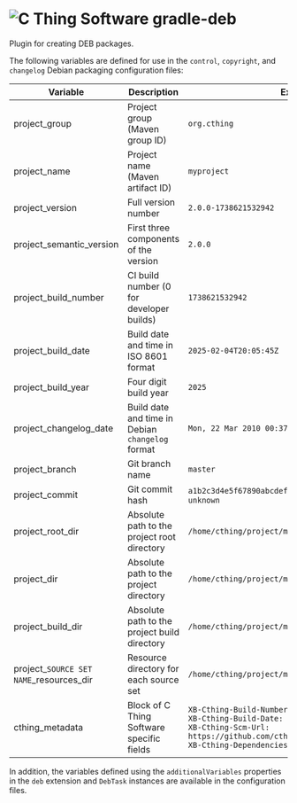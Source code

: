 # ![C Thing Software](https://www.cthing.com/branding/CThingSoftware-57x60.png "C Thing Software") gradle-deb
Plugin for creating DEB packages.

The following variables are defined for use in the `control`, `copyright`, and `changelog` Debian
packaging configuration files:

| Variable                                | Description                                      | Example                                                                                                                                                                                                      |
|-----------------------------------------|--------------------------------------------------|--------------------------------------------------------------------------------------------------------------------------------------------------------------------------------------------------------------|
| project_group                           | Project group (Maven group ID)                   | `org.cthing`                                                                                                                                                                                                 |
| project_name                            | Project name (Maven artifact ID)                 | `myproject`                                                                                                                                                                                                  |
| project_version                         | Full version number                              | `2.0.0-1738621532942`                                                                                                                                                                                        |
| project_semantic_version                | First three components of the version            | `2.0.0`                                                                                                                                                                                                      |
| project_build_number                    | CI build number (0 for developer builds)         | `1738621532942`                                                                                                                                                                                              |
| project_build_date                      | Build date and time in ISO 8601 format           | `2025-02-04T20:05:45Z`                                                                                                                                                                                       |
| project_build_year                      | Four digit build year                            | `2025`                                                                                                                                                                                                       |
| project_changelog_date                  | Build date and time in Debian `changelog` format | `Mon, 22 Mar 2010 00:37:31 +0100`                                                                                                                                                                            |
| project_branch                          | Git branch name                                  | `master`                                                                                                                                                                                                     |
| project_commit                          | Git commit hash                                  | `a1b2c3d4e5f67890abcdef1234567890abcdef12` or `unknown`                                                                                                                                                      |
| project_root_dir                        | Absolute path to the project root directory      | `/home/cthing/project/myproject`                                                                                                                                                                             |
| project_dir                             | Absolute path to the project directory           | `/home/cthing/project/myproject/mylib`                                                                                                                                                                       |
| project_build_dir                       | Absolute path to the project build directory     | `/home/cthing/project/myproject/build`                                                                                                                                                                       |
| project_`SOURCE SET NAME`_resources_dir | Resource directory for each source set           | `/home/cthing/project/myproject/src/main/resources`                                                                                                                                                          |
| cthing_metadata                         | Block of C Thing Software specific fields        | `XB-Cthing-Build-Number: 1738621532942`<br/>`XB-Cthing-Build-Date: 2025-02-04T20:05:45Z`<br/>`XB-Cthing-Scm-Url: https://github.com/cthing/myproject`<br/>`XB-Cthing-Dependencies: org.cthing:somelib:1.0.0` |

In addition, the variables defined using the `additionalVariables` properties in the `deb` extension and `DebTask` instances
are available in the configuration files.

